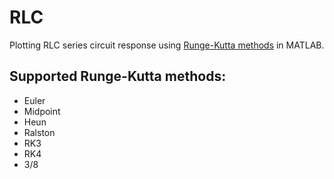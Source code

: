 # RLC
Plotting RLC series circuit response using [Runge-Kutta methods](https://en.wikipedia.org/wiki/Runge%E2%80%93Kutta_methods) in MATLAB.
## Supported Runge-Kutta methods:
- Euler
- Midpoint
- Heun
- Ralston
- RK3
- RK4
- 3/8
